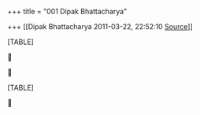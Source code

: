 +++
title = "001 Dipak Bhattacharya"

+++
[[Dipak Bhattacharya	2011-03-22, 22:52:10 [Source](https://groups.google.com/g/bvparishat/c/41d--Kb5OD0)]]



[TABLE]





[TABLE]



